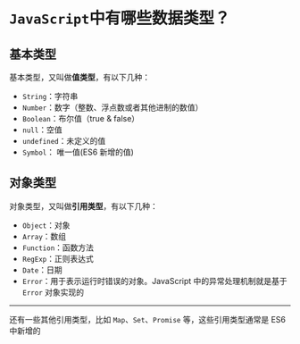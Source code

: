 # `JavaScript`中有哪些数据类型？

## 基本类型

基本类型，又叫做**值类型**，有以下几种：

- `String`：字符串
- `Number`：数字（整数、浮点数或者其他进制的数值）
- `Boolean`：布尔值（true & false）
- `null`：空值
- `undefined`：未定义的值
- `Symbol`： 唯一值(ES6 新增的值)

## 对象类型

对象类型，又叫做**引用类型**，有以下几种：

- `Object`：对象
- `Array`：数组
- `Function`：函数方法
- `RegExp`：正则表达式
- `Date`：日期
- `Error`：用于表示运行时错误的对象。JavaScript 中的异常处理机制就是基于 `Error` 对象实现的

-----------

还有一些其他引用类型，比如 `Map`、`Set`、`Promise` 等，这些引用类型通常是 ES6 中新增的

